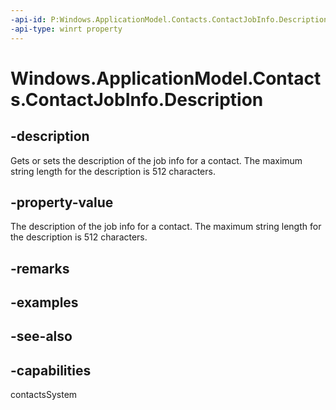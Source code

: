 ```yaml
---
-api-id: P:Windows.ApplicationModel.Contacts.ContactJobInfo.Description
-api-type: winrt property
---
```


<!-- Property syntax
public string Description { get;  set; }
-->

# Windows.ApplicationModel.Contacts.ContactJobInfo.Description

## -description
Gets or sets the description of the job info for a contact. The maximum string length for the description is 512 characters.

## -property-value
The description of the job info for a contact. The maximum string length for the description is 512 characters.

## -remarks

## -examples

## -see-also

## -capabilities
contactsSystem

